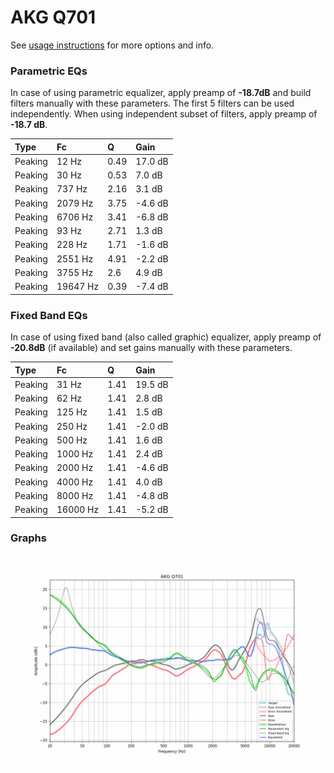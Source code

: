 # AKG Q701
See [usage instructions](https://github.com/jaakkopasanen/AutoEq#usage) for more options and info.

### Parametric EQs
In case of using parametric equalizer, apply preamp of **-18.7dB** and build filters manually
with these parameters. The first 5 filters can be used independently.
When using independent subset of filters, apply preamp of **-18.7 dB**.

| Type    | Fc       |    Q | Gain    |
|:--------|:---------|:-----|:--------|
| Peaking | 12 Hz    | 0.49 | 17.0 dB |
| Peaking | 30 Hz    | 0.53 | 7.0 dB  |
| Peaking | 737 Hz   | 2.16 | 3.1 dB  |
| Peaking | 2079 Hz  | 3.75 | -4.6 dB |
| Peaking | 6706 Hz  | 3.41 | -6.8 dB |
| Peaking | 93 Hz    | 2.71 | 1.3 dB  |
| Peaking | 228 Hz   | 1.71 | -1.6 dB |
| Peaking | 2551 Hz  | 4.91 | -2.2 dB |
| Peaking | 3755 Hz  | 2.6  | 4.9 dB  |
| Peaking | 19647 Hz | 0.39 | -7.4 dB |

### Fixed Band EQs
In case of using fixed band (also called graphic) equalizer, apply preamp of **-20.8dB**
(if available) and set gains manually with these parameters.

| Type    | Fc       |    Q | Gain    |
|:--------|:---------|:-----|:--------|
| Peaking | 31 Hz    | 1.41 | 19.5 dB |
| Peaking | 62 Hz    | 1.41 | 2.8 dB  |
| Peaking | 125 Hz   | 1.41 | 1.5 dB  |
| Peaking | 250 Hz   | 1.41 | -2.0 dB |
| Peaking | 500 Hz   | 1.41 | 1.6 dB  |
| Peaking | 1000 Hz  | 1.41 | 2.4 dB  |
| Peaking | 2000 Hz  | 1.41 | -4.6 dB |
| Peaking | 4000 Hz  | 1.41 | 4.0 dB  |
| Peaking | 8000 Hz  | 1.41 | -4.8 dB |
| Peaking | 16000 Hz | 1.41 | -5.2 dB |

### Graphs
![](./AKG%20Q701.png)